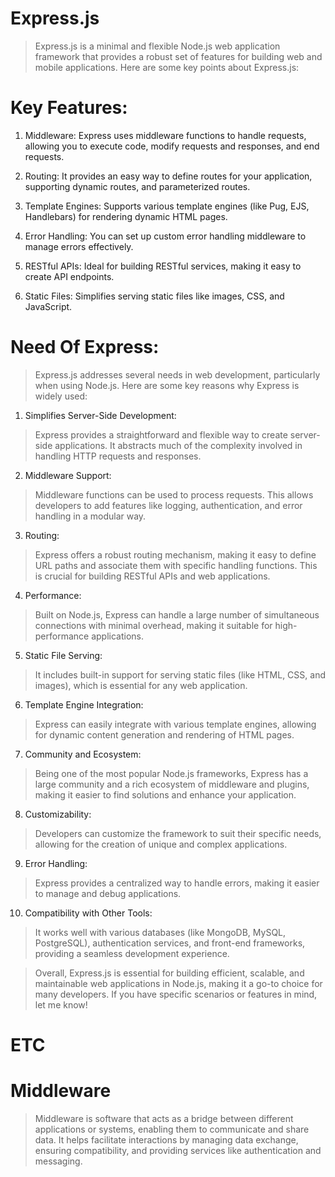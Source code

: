 # Express.js

> Express.js is a minimal and flexible Node.js web application framework that provides a robust set of features for building web and mobile applications. Here are some key points about Express.js:

# Key Features:

1. Middleware: Express uses middleware functions to handle requests, allowing you to execute code, modify requests and responses, and end requests.

2. Routing: It provides an easy way to define routes for your application, supporting dynamic routes, and parameterized routes.

3. Template Engines: Supports various template engines (like Pug, EJS, Handlebars) for rendering dynamic HTML pages.

4. Error Handling: You can set up custom error handling middleware to manage errors effectively.

5. RESTful APIs: Ideal for building RESTful services, making it easy to create API endpoints.

6. Static Files: Simplifies serving static files like images, CSS, and JavaScript.

# Need Of Express:

> Express.js addresses several needs in web development, particularly when using Node.js. Here are some key reasons why Express is widely used:

1. Simplifies Server-Side Development:

> Express provides a straightforward and flexible way to create server-side applications. It abstracts much of the complexity involved in handling HTTP requests and responses.

2. Middleware Support:

> Middleware functions can be used to process requests. This allows developers to add features like logging, authentication, and error handling in a modular way.

3. Routing:

> Express offers a robust routing mechanism, making it easy to define URL paths and associate them with specific handling functions. This is crucial for building RESTful APIs and web applications.

4. Performance:

> Built on Node.js, Express can handle a large number of simultaneous connections with minimal overhead, making it suitable for high-performance applications.

5. Static File Serving:

> It includes built-in support for serving static files (like HTML, CSS, and images), which is essential for any web application.

6. Template Engine Integration:

> Express can easily integrate with various template engines, allowing for dynamic content generation and rendering of HTML pages.

7. Community and Ecosystem:

> Being one of the most popular Node.js frameworks, Express has a large community and a rich ecosystem of middleware and plugins, making it easier to find solutions and enhance your application.

8. Customizability:

> Developers can customize the framework to suit their specific needs, allowing for the creation of unique and complex applications.

9. Error Handling:

> Express provides a centralized way to handle errors, making it easier to manage and debug applications.

10. Compatibility with Other Tools:

> It works well with various databases (like MongoDB, MySQL, PostgreSQL), authentication services, and front-end frameworks, providing a seamless development experience.

> Overall, Express.js is essential for building efficient, scalable, and maintainable web applications in Node.js, making it a go-to choice for many developers. If you have specific scenarios or features in mind, let me know!

# ETC

# Middleware

> Middleware is software that acts as a bridge between different applications or systems, enabling them to communicate and share data. It helps facilitate interactions by managing data exchange, ensuring compatibility, and providing services like authentication and messaging.